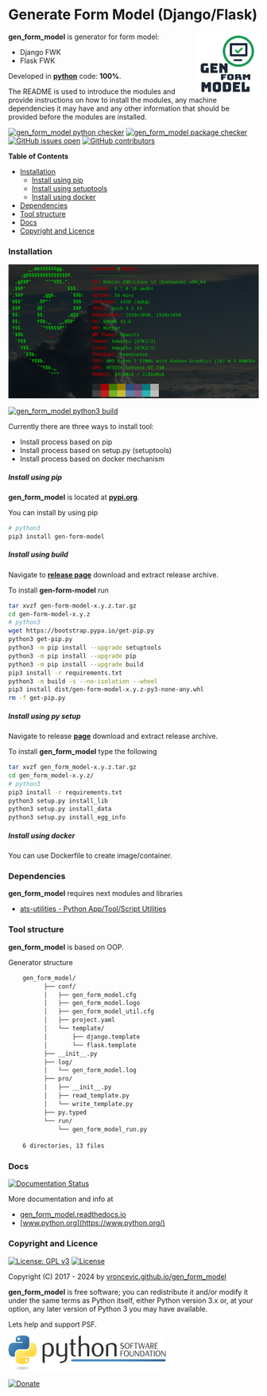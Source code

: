 # Generate Form Model (Django/Flask)

<img align="right" src="https://raw.githubusercontent.com/vroncevic/gen_form_model/dev/docs/gen_form_model_logo.png" width="25%">

**gen_form_model** is generator for form model:

* Django FWK
* Flask FWK

Developed in **[python](https://www.python.org/)** code: **100%**.

The README is used to introduce the modules and provide instructions on
how to install the modules, any machine dependencies it may have and any
other information that should be provided before the modules are installed.

[![gen_form_model python checker](https://github.com/vroncevic/gen_form_model/actions/workflows/gen_form_model_python_checker.yml/badge.svg)](https://github.com/vroncevic/gen_form_model/actions/workflows/gen_form_model_python_checker.yml) [![gen_form_model package checker](https://github.com/vroncevic/gen_form_model/actions/workflows/gen_form_model_package_checker.yml/badge.svg)](https://github.com/vroncevic/gen_form_model/actions/workflows/gen_form_model_package.yml) [![GitHub issues open](https://img.shields.io/github/issues/vroncevic/gen_form_model.svg)](https://github.com/vroncevic/gen_form_model/issues) [![GitHub contributors](https://img.shields.io/github/contributors/vroncevic/gen_form_model.svg)](https://github.com/vroncevic/gen_form_model/graphs/contributors)

<!-- START doctoc generated TOC please keep comment here to allow auto update -->
<!-- DON'T EDIT THIS SECTION, INSTEAD RE-RUN doctoc TO UPDATE -->
**Table of Contents**

- [Installation](#installation)
    - [Install using pip](#install-using-pip)
    - [Install using setuptools](#install-using-setuptools)
    - [Install using docker](#install-using-docker)
- [Dependencies](#dependencies)
- [Tool structure](#tool-structure)
- [Docs](#docs)
- [Copyright and Licence](#copyright-and-licence)

<!-- END doctoc generated TOC please keep comment here to allow auto update -->

### Installation

![debian linux os](https://raw.githubusercontent.com/vroncevic/gen_form_model/dev/docs/debtux.png)

[![gen_form_model python3 build](https://github.com/vroncevic/gen_form_model/actions/workflows/gen_form_model_python3_build.yml/badge.svg)](https://github.com/vroncevic/gen_form_model/actions/workflows/gen_form_model_python3_build.yml)

Currently there are three ways to install tool:
* Install process based on pip
* Install process based on setup.py (setuptools)
* Install process based on docker mechanism

##### Install using pip

**gen_form_model** is located at **[pypi.org](https://pypi.org/project/gen-form-model/)**.

You can install by using pip

```bash
# python3
pip3 install gen-form-model
```

##### Install using build

Navigate to **[release page](https://github.com/vroncevic/gen_form_model/releases)** download and extract release archive.

To install **gen-form-model** run

```bash
tar xvzf gen-form-model-x.y.z.tar.gz
cd gen-form-model-x.y.z
# python3
wget https://bootstrap.pypa.io/get-pip.py
python3 get-pip.py 
python3 -m pip install --upgrade setuptools
python3 -m pip install --upgrade pip
python3 -m pip install --upgrade build
pip3 install -r requirements.txt
python3 -m build -s --no-isolation --wheel
pip3 install dist/gen-form-model-x.y.z-py3-none-any.whl
rm -f get-pip.py
```

##### Install using py setup

Navigate to release **[page](https://github.com/vroncevic/gen_form_model/releases/)** download and extract release archive.

To install **gen_form_model** type the following

```bash
tar xvzf gen_form_model-x.y.z.tar.gz
cd gen_form_model-x.y.z/
# python3
pip3 install -r requirements.txt
python3 setup.py install_lib
python3 setup.py install_data
python3 setup.py install_egg_info
```

##### Install using docker

You can use Dockerfile to create image/container.

### Dependencies

**gen_form_model** requires next modules and libraries

* [ats-utilities - Python App/Tool/Script Utilities](https://vroncevic.github.io/ats_utilities)

### Tool structure

**gen_form_model** is based on OOP.

Generator structure

```bash
    gen_form_model/
          ├── conf/
          │   ├── gen_form_model.cfg
          │   ├── gen_form_model.logo
          │   ├── gen_form_model_util.cfg
          │   ├── project.yaml
          │   └── template/
          │       ├── django.template
          │       └── flask.template
          ├── __init__.py
          ├── log/
          │   └── gen_form_model.log
          ├── pro/
          │   ├── __init__.py
          │   ├── read_template.py
          │   └── write_template.py
          ├── py.typed
          └── run/
              └── gen_form_model_run.py
    
    6 directories, 13 files
```

### Docs

[![Documentation Status](https://readthedocs.org/projects/gen_form_model/badge/?version=latest)](https://gen-form-model.readthedocs.io/en/latest/?badge=latest)

More documentation and info at

* [gen_form_model.readthedocs.io](https://gen-form-model.readthedocs.io)
* [www.python.org](https://www.python.org/)

### Copyright and Licence

[![License: GPL v3](https://img.shields.io/badge/License-GPLv3-blue.svg)](https://www.gnu.org/licenses/gpl-3.0) [![License](https://img.shields.io/badge/License-Apache%202.0-blue.svg)](https://opensource.org/licenses/Apache-2.0)

Copyright (C) 2017 - 2024 by [vroncevic.github.io/gen_form_model](https://vroncevic.github.io/gen_form_model/)

**gen_form_model** is free software; you can redistribute it and/or modify
it under the same terms as Python itself, either Python version 3.x or,
at your option, any later version of Python 3 you may have available.

Lets help and support PSF.

[![Python Software Foundation](https://raw.githubusercontent.com/vroncevic/gen_form_model/dev/docs/psf-logo-alpha.png)](https://www.python.org/psf/)

[![Donate](https://www.paypalobjects.com/en_US/i/btn/btn_donateCC_LG.gif)](https://www.python.org/psf/donations/)
